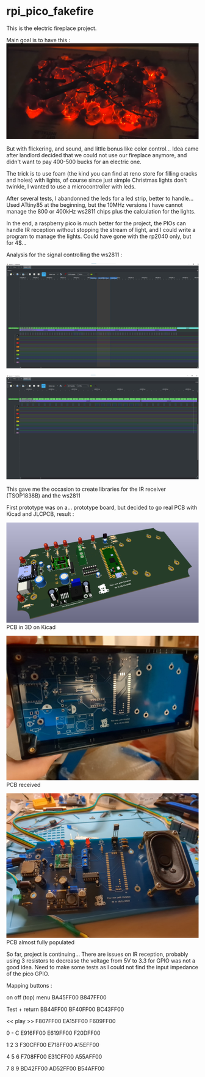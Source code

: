 # rpi_pico_fakefire

This is the electric fireplace project.

Main goal is to have this :
![alt text](/img/fire.png)

But with flickering, and sound, and little bonus like color control...
Idea came after landlord decided that we could not use our fireplace anymore, and didn't want to pay 400-500 bucks for an electric one.

The trick is to use foam (the kind you can find at reno store for filling cracks and holes) with lights, of course since just simple Christmas lights don't twinkle, I wanted to use a microcontroller with leds.

After several tests, I abandonned the leds for a led strip, better to handle... 
Used ATtiny85 at the beginning, but the 10MHz versions I have cannot manage the 800 or 400kHz ws2811 chips plus the calculation for the lights.

In the end, a raspberry pico is much better for the project, the PIOs can handle IR reception without stopping the stream of light, and I could write a program to manage the lights.
Could have gone with the rp2040 only, but for 4$...


Analysis for the signal controlling the ws2811 :

![alt text](/img/analyze.jpg)

![alt text](/img/analyze2.jpg)

This gave me the occasion to create libraries for the IR receiver (TSOP1838B) and the ws2811


First prototype was on a... prototype board, but decided to go real PCB with Kicad and JLCPCB, result :

![alt text](/img/ff_pcb_3d.png)
PCB in 3D on Kicad




![alt text](/img/PCB_reception.jpeg)
PCB received




![alt text](/img/IMG_20230127_171639_069.jpg)
PCB almost fully populated

So far, project is continuing... There are issues on IR reception, probably using 3 resistors to decrease the voltage from 5V to 3.3 for GPIO was not a good idea.
Need to make some tests as I could not find the input impedance of the pico GPIO.



Mapping buttons : 

on off (top)                    menu
BA45FF00                        B847FF00

Test            +               return
BB44FF00        BF40FF00        BC43FF00

<<              play            >>
F807FF00        EA15FF00        F609FF00

0               -               C
E916FF00        E619FF00        F20DFF00

1               2               3
F30CFF00        E718FF00        A15EFF00

4               5               6
F708FF00        E31CFF00        A55AFF00

7               8               9
BD42FF00        AD52FF00        B54AFF00
